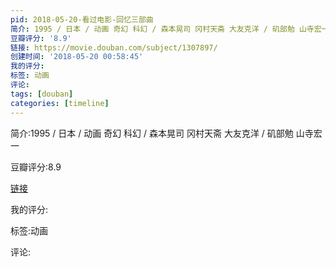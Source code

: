 ```yaml
---
pid: 2018-05-20-看过电影-回忆三部曲
简介: 1995 / 日本 / 动画 奇幻 科幻 / 森本晃司 冈村天斋 大友克洋 / 矶部勉 山寺宏一
豆瓣评分: '8.9'
链接: https://movie.douban.com/subject/1307897/
创建时间: '2018-05-20 00:58:45'
我的评分:
标签: 动画
评论:
tags: [douban]
categories: [timeline]
---
```

简介:1995 / 日本 / 动画 奇幻 科幻 / 森本晃司 冈村天斋 大友克洋 / 矶部勉 山寺宏一

豆瓣评分:8.9

[链接](https://movie.douban.com/subject/1307897/)

我的评分:

标签:动画

评论:

